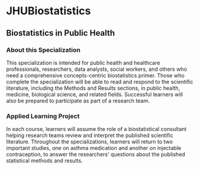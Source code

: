 # JHUBiostatistics
## Biostatistics in Public Health
### About this Specialization


This specialization is intended for public health and healthcare  professionals, researchers, data analysts, social workers, and others who need a comprehensive concepts-centric biostatistics primer.  Those who complete the specialization will be able to read and respond to the scientific literature, including the Methods and Results sections, in public health, medicine, biological science, and related fields. Successful learners will also be prepared to participate as part of a research team.

### Applied Learning Project

In each course, learners will assume the role of a biostatistical consultant helping research teams review and interpret the published scientific literature. Throughout the specializations, learners will return to two important studies, one on asthma medication and another on injectable contraception, to answer the researchers' questions about the published statistical methods and results. 
